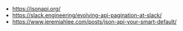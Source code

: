 - https://jsonapi.org/
- https://slack.engineering/evolving-api-pagination-at-slack/
- https://www.jeremiahlee.com/posts/json-api-your-smart-default/
